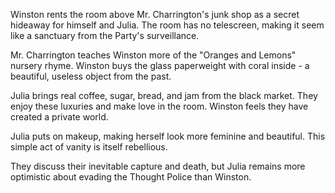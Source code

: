Winston rents the room above Mr. Charrington's junk shop as a secret hideaway for himself and Julia. The room has no telescreen, making it seem like a sanctuary from the Party's surveillance.

Mr. Charrington teaches Winston more of the "Oranges and Lemons" nursery rhyme. Winston buys the glass paperweight with coral inside - a beautiful, useless object from the past.

Julia brings real coffee, sugar, bread, and jam from the black market. They enjoy these luxuries and make love in the room. Winston feels they have created a private world.

Julia puts on makeup, making herself look more feminine and beautiful. This simple act of vanity is itself rebellious.

They discuss their inevitable capture and death, but Julia remains more optimistic about evading the Thought Police than Winston.